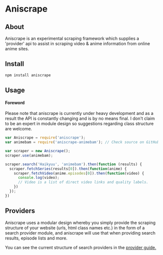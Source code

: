 # Aniscrape

## About

Aniscrape is an experimental scraping framework which supplies a 'provider' api to assist in scraping video & anime information from online anime sites.

## Install

```sh
npm install aniscrape
```

## Usage

#### Foreword
Please note that aniscrape is currently under heavy development and as a result the API is constantly changing and is by no means final. I don't claim to be an expert in module design so suggestions regarding class structure are welcome.

```js
var Aniscrape = require('aniscrape');
var animebam = require('aniscrape-animebam'); // Check source on GitHub for more info.

var scraper = new Aniscrape();
scraper.use(animebam);

scraper.search('Haikyuu', 'animebam').then(function (results) {
  scraper.fetchSeries(results[0]).then(function(anime) {
    scraper.fetchVideo(anime.episodes[0]).then(function(video) {
      console.log(video);
      // Video is a list of direct video links and quality labels.
    })
  });
})
```

## Providers

Aniscrape uses a modular design whereby you simply provide the scraping structure of your website (urls, html class names etc.) in the form of a search provider module, and aniscrape will use that when providing search results, episode lists and more.

You can see the current structure of search providers in the [provider guide.](provider-guide.md)